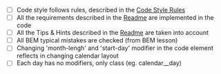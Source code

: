 - [ ] Code style follows rules, described in the [Code Style Rules](https://mate-academy.github.io/layout_task-guideline/html-css-code-style-rules)
- [ ] All the requirements described in the [Readme](READMY.md) are implemented in the code
- [ ] All the Tips & Hints described in the [Readme](READMY.md) are taken into account
- [ ] All BEM typical mistakes are checked (from BEM lesson)
- [ ] Changing 'month-lengh' and 'start-day' modifier in the code element
reflects in changing calendar layout
- [ ] Each day has no modifiers, only class (eg. calendar__day)
